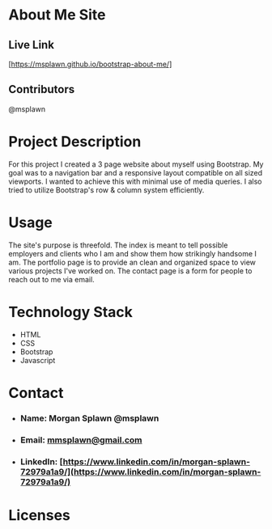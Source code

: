 # About Me Site

## **Live Link**
[https://msplawn.github.io/bootstrap-about-me/]

## **Contributors**
@msplawn


# **Project Description**
For this project I created a 3 page website about myself using Bootstrap. My goal was to a navigation bar and a responsive layout compatible on all sized viewports. I wanted to achieve this with minimal use of media queries. I also tried to utilize Bootstrap's row & column system efficiently.

# **Usage**
The site's purpose is threefold. The index is meant to tell possible employers and clients who I am and show them how strikingly handsome I am. The portfolio page is to provide an clean and organized space to view various projects I've worked on. The contact page is a form for people to reach out to me via email. 

# **Technology Stack**
* HTML 
* CSS
* Bootstrap
* Javascript

# **Contact**
* ### **Name:**  Morgan Splawn @msplawn
* ### **Email:**  [mmsplawn@gmail.com](msplawn@gmail.com)
* ### **LinkedIn:**  [https://www.linkedin.com/in/morgan-splawn-72979a1a9/](https://www.linkedin.com/in/morgan-splawn-72979a1a9/)

# **Licenses**
